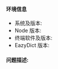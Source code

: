 <!--
为了尽快定位问题，请尽可能填写下面的信息
-->

#### 环境信息

- 系统及版本:
- Node 版本:
- 终端软件及版本:
- EazyDict 版本:

#### 问题描述:

<!-- 这里写上你的问题，如果涉及界面问题，最好有截图 -->
